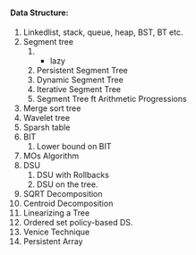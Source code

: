 #### Data Structure:
1. Linkedlist, stack, queue, heap, BST, BT etc.
2. Segment tree
    1. + lazy
    2. Persistent Segment Tree
    3. Dynamic Segment Tree
    4. Iterative Segment Tree
    5. Segment Tree ft Arithmetic Progressions
3. Merge sort tree
4. Wavelet tree
5. Sparsh table
6. BIT
    1. Lower bound on BIT
7. MOs Algorithm
8. DSU
    1. DSU with Rollbacks
    2. DSU on the tree.
9. SQRT Decomposition
10. Centroid Decomposition
11. Linearizing a Tree
12. Ordered set policy-based DS.
13. Venice Technique
14. Persistent Array

